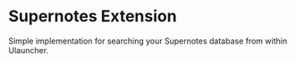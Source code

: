 # Supernotes Extension

Simple implementation for searching your Supernotes database from within Ulauncher.
